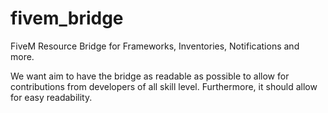 # fivem_bridge
FiveM Resource Bridge for Frameworks, Inventories, Notifications and more.

We want aim to have the bridge as readable as possible to allow for contributions from developers of all skill level. Furthermore, it should allow for easy readability.
